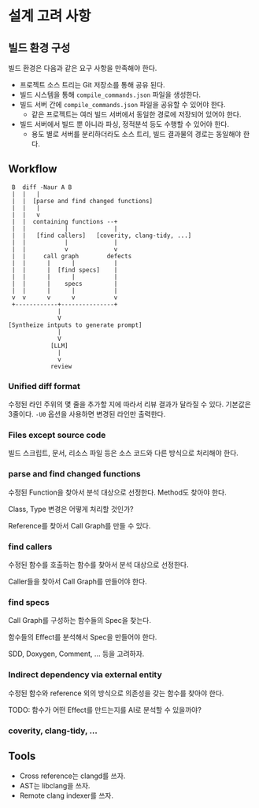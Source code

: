 # 설계 고려 사항

## 빌드 환경 구성

빌드 환경은 다음과 같은 요구 사항을 만족해야 한다.

* 프로젝트 소스 트리는 Git 저장소를 통해 공유 된다.
* 빌드 시스템을 통해 `compile_commands.json` 파일을 생성한다.
* 빌드 서버 간에 `compile_commands.json` 파일을 공유할 수 있어야 한다.
    - 같은 프로젝트는 여러 빌드 서버에서 동일한 경로에 저장되어 있어야 한다. 
* 빌드 서버에서 빌드 뿐 아니라 파싱, 정적분석 등도 수행할 수 있어야 한다.
    - 용도 별로 서버를 분리하더라도 소스 트리, 빌드 결과물의 경로는 동일해야 한다.

## Workflow

```
 B  diff -Naur A B
 |  |   |
 |  |  [parse and find changed functions]
 |  |   |
 |  |   v
 |  |  containing functions --+
 |  |           |             |          
 |  |   [find callers]   [coverity, clang-tidy, ...]
 |  |           |             |          
 |  |           v             v          
 |  |     call graph        defects    
 |  |      |      |           |          
 |  |      |  [find specs]    |          
 |  |      |      |           |          
 |  |      |    specs         |          
 |  |      |      |           |          
 v  v      v      v           v          
 +------------+---------------+         
              |
              V
[Syntheize intputs to generate prompt]
              |
              V
            [LLM]
              |
              v
            review
```

### Unified diff format

수정된 라인 주위의 몇 줄을 추가할 지에 따라서 리뷰 결과가 달라질 수 있다.
기본값은 3줄이다. `-U0` 옵션을 사용하면 변경된 라인만 출력한다.

### Files except source code

빌드 스크립트, 문서, 리소스 파일 등은 소스 코드와 다른 방식으로 처리해야 한다.

### parse and find changed functions

수정된 Function을 찾아서 분석 대상으로 선정한다. Method도 찾아야 한다.

Class, Type 변경은 어떻게 처리할 것인가?

Reference를 찾아서 Call Graph를 만들 수 있다.

### find callers

수정된 함수를 호출하는 함수를 찾아서 분석 대상으로 선정한다.

Caller들을 찾아서 Call Graph를 만들어야 한다.

### find specs

Call Graph를 구성하는 함수들의 Spec을 찾는다.

함수들의 Effect를 분석해서 Spec을 만들어야 한다.

SDD, Doxygen, Comment, ... 등을 고려하자.

### Indirect dependency via external entity

수정된 함수와 reference 외의 방식으로 의존성을 갖는 함수를 찾아야 한다.

TODO: 함수가 어떤 Effect를 만드는지를 AI로 분석할 수 있을까야?

### coverity, clang-tidy, ...

## Tools

* Cross reference는 clangd를 쓰자.
* AST는 libclang을 쓰자.
* Remote clang indexer를 쓰자.

<!--
vim:nospell
-->
